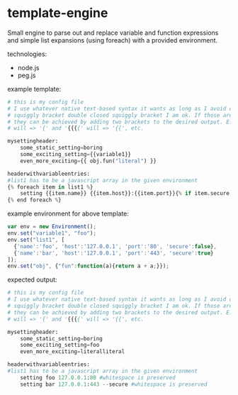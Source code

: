 # template-engine

Small engine to parse out and replace variable and function expressions and simple list expansions (using foreach) with a provided environment.

technologies:
 - node.js
 - peg.js

example template:
```Python
# this is my config file
# I use whatever native text-based syntax it wants as long as I avoid double open 
# squiggly bracket double closed squiggly bracket I am ok. If those are needed
# they can be achieved by adding two brackets to the desired output. E.g, '{{{'
# will => '{' and '{{{{' will => '{{', etc.

mysettingheader:
    some_static_setting=boring
    some_exciting_setting={{variable1}}
    even_more_exciting={{ obj.fun("literal") }}

headerwithvariableentries:
#list1 has to be a javascript array in the given environment
{% foreach item in list1 %}
    setting {{item.name}} {{item.host}}:{{item.port}}{% if item.secure %} --secure{% end if %} #whitespace is preserved
{% end foreach %}
```

example environment for above template:
```JavaScript
var env = new Environment();
env.set("variable1", "foo");
env.set("list1", [
  {'name':'foo', 'host':'127.0.0.1', 'port':'80', 'secure':false}, 
  {'name':'bar', 'host':'127.0.0.1', 'port':'443', 'secure':true}
]);
env.set("obj", {"fun":function(a){return a + a;}});
```

expected output:
```Python
# this is my config file
# I use whatever native text-based syntax it wants as long as I avoid double open 
# squiggly bracket double closed squiggly bracket I am ok. If those are needed
# they can be achieved by adding two brackets to the desired output. E.g, '{{{'
# will => '{' and '{{{{' will => '{{', etc.

mysettingheader:
    some_static_setting=boring
    some_exciting_setting=foo
    even_more_exciting=literalliteral

headerwithvariableentries:
#list1 has to be a javascript array in the given environment
    setting foo 127.0.0.1:80 #whitespace is preserved
    setting bar 127.0.0.1:443 --secure #whitespace is preserved
```

